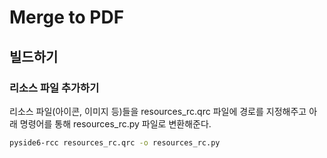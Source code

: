 # Merge to PDF


## 빌드하기
### 리소스 파일 추가하기  

리소스 파일(아이콘, 이미지 등)들을 resources_rc.qrc 파일에 경로를 지정해주고 아래 명령어를 통해 resources_rc.py 파일로 변환해준다.
```sh
pyside6-rcc resources_rc.qrc -o resources_rc.py
```
